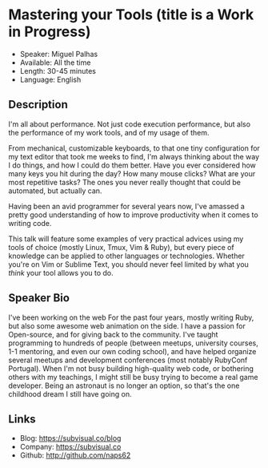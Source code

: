 # Mastering your Tools (title is a Work in Progress)

* Speaker: Miguel Palhas
* Available: All the time 
* Length: 30-45 minutes
* Language: English

## Description

I'm all about performance. Not just code execution performance, but also the performance of my work tools, and of my usage of them.

From mechanical, customizable keyboards, to that one tiny configuration for my text editor that took me weeks to find, I'm always thinking about the way I do things, and how I could do them better.
Have you ever considered how many keys you hit during the day? How many mouse clicks? What are your most repetitive tasks? The ones you never really thought that could be automated, but actually can.

Having been an avid programmer for several years now, I've amassed a pretty good understanding of how to improve productivity when it comes to writing code.

This talk will feature some examples of very practical advices using my tools of choice (mostly Linux, Tmux, Vim & Ruby), but every piece of knowledge can be applied to other languages or technologies. Whether you're on Vim or Sublime Text, you should never feel limited by what you *think* your tool allows you to do.

## Speaker Bio

I've been working on the web For the past four years, mostly writing Ruby, but also some awesome web animation on the side.
I have a passion for Open-source, and for giving back to the community. I've taught programming to hundreds of people (between meetups, university courses, 1-1 mentoring, and even our own coding school), and have helped organize several meetups and development conferences (most notably RubyConf Portugal).
When I'm not busy building high-quality web code, or bothering others with my teachings, I might still be busy trying to become a real game developer. Being an astronaut is no longer an option, so that's the one childhood dream I still have going on.

## Links

* Blog: https://subvisual.co/blog
* Company: https://subvisual.co
* Github: http://github.com/naps62
